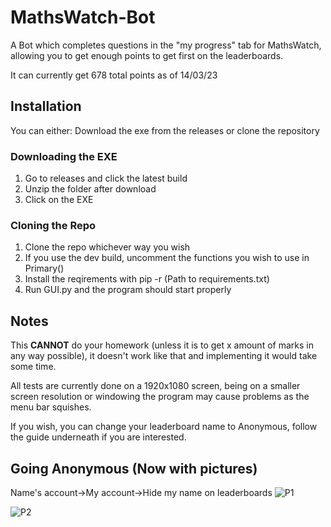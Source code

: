 # MathsWatch-Bot
A Bot which completes questions in the "my progress" tab for MathsWatch, allowing you to get enough points to get first on the leaderboards.

It can currently get 678 total points as of 14/03/23

## Installation
You can either:
Download the exe from the releases
or clone the repository

### Downloading the EXE
1. Go to releases and click the latest build
2. Unzip the folder after download
3. Click on the EXE

### Cloning the Repo
1. Clone the repo whichever way you wish
2. If you use the dev build, uncomment the functions you wish to use in Primary()
3. Install the reqirements with pip -r (Path to requirements.txt)
4. Run GUI.py and the program should start properly

## Notes
This **CANNOT** do your homework (unless it is to get x amount of marks in any way possible), it doesn't work like that and implementing it would take some time.

All tests are currently done on a 1920x1080 screen, being on a smaller screen resolution or windowing the program may cause problems as the menu bar squishes.

If you wish, you can change your leaderboard name to Anonymous, follow the guide underneath if you are interested.

## Going Anonymous (Now with pictures)
Name's account->My account->Hide my name on leaderboards
![P1](https://github.com/Brighter-bits/MathsWatch-Bot/assets/85905618/2edada8c-d04d-421e-a3bf-2a898b3e1690)

![P2](https://github.com/Brighter-bits/MathsWatch-Bot/assets/85905618/c45e9f17-d283-4c86-a0e5-66d4e1cd81ac)
